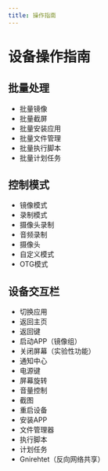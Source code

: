 ```yaml
---  
title: 操作指南  
---
```


# 设备操作指南  

## 批量处理  

- 批量镜像  
- 批量截屏  
- 批量安装应用  
- 批量文件管理  
- 批量执行脚本  
- 批量计划任务  

## 控制模式  

- 镜像模式  
- 录制模式  
- 摄像头录制  
- 音频录制  
- 摄像头  
- 自定义模式  
- OTG模式  

## 设备交互栏  

- 切换应用  
- 返回主页  
- 返回键  
- 启动APP（镜像组）  
- 关闭屏幕（实验性功能）  
- 通知中心  
- 电源键  
- 屏幕旋转  
- 音量控制  
- 截图  
- 重启设备  
- 安装APP  
- 文件管理器  
- 执行脚本  
- 计划任务  
- Gnirehtet（反向网络共享）
